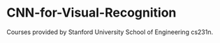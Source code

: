 # CNN-for-Visual-Recognition
Courses provided by Stanford University School of Engineering cs231n. 
